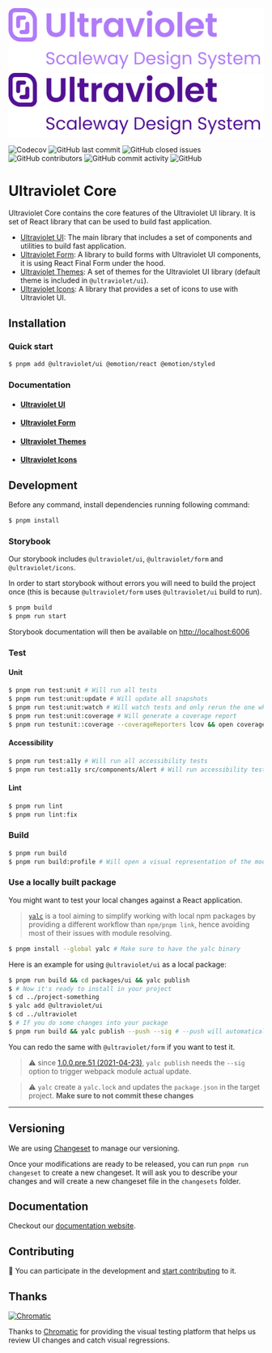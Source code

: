 ![](.storybook/assets/logo-dark.svg#gh-dark-mode-only)
![](.storybook/assets/logo-light.svg#gh-light-mode-only)

![Codecov](https://img.shields.io/codecov/c/github/scaleway/ultraviolet)
![GitHub last commit](https://img.shields.io/github/last-commit/scaleway/ultraviolet)
![GitHub closed issues](https://img.shields.io/github/issues-closed/scaleway/ultraviolet)
![GitHub contributors](https://img.shields.io/github/contributors/scaleway/ultraviolet)
![GitHub commit activity](https://img.shields.io/github/commit-activity/m/scaleway/ultraviolet)
![GitHub](https://img.shields.io/github/license/scaleway/ultraviolet)

# Ultraviolet Core

Ultraviolet Core contains the core features of the Ultraviolet UI library. 
It is set of React library that can be used to build fast application.

- [Ultraviolet UI](https://github.com/scaleway/ultraviolet/tree/main/packages/ui): The main library that includes a set of components and utilities to build fast application.
- [Ultraviolet Form](https://github.com/scaleway/ultraviolet/tree/main/packages/form): A library to build forms with Ultraviolet UI components, it is using React Final Form under the hood.
- [Ultraviolet Themes](https://github.com/scaleway/ultraviolet/tree/main/packages/themes): A set of themes for the Ultraviolet UI library (default theme is included in `@ultraviolet/ui`).
- [Ultraviolet Icons](https://github.com/scaleway/ultraviolet/tree/main/packages/icons): A library that provides a set of icons to use with Ultraviolet UI.

## Installation

### Quick start

```sh
$ pnpm add @ultraviolet/ui @emotion/react @emotion/styled
```

### Documentation

- #### [Ultraviolet UI](https://github.com/scaleway/ultraviolet/tree/main/packages/ui)
- #### [Ultraviolet Form](https://github.com/scaleway/ultraviolet/tree/main/packages/form)
- #### [Ultraviolet Themes](https://github.com/scaleway/ultraviolet/tree/main/packages/themes)
- #### [Ultraviolet Icons](https://github.com/scaleway/ultraviolet/tree/main/packages/icons)

## Development

Before any command, install dependencies running following command:

```sh
$ pnpm install
```

### Storybook

Our storybook includes `@ultraviolet/ui`, `@ultraviolet/form` and `@ultraviolet/icons`.

In order to start storybook without errors you will need to build the project once 
(this is because `@ultraviolet/form` uses `@ultraviolet/ui` build to run).

```sh
$ pnpm build
$ pnpm run start
```

Storybook documentation will then be available on [http://localhost:6006](http://localhost:6006)

### Test

#### Unit

```sh
$ pnpm run test:unit # Will run all tests
$ pnpm run test:unit:update # Will update all snapshots
$ pnpm run test:unit:watch # Will watch tests and only rerun the one who are modified
$ pnpm run test:unit:coverage # Will generate a coverage report
$ pnpm run testunit::coverage --coverageReporters lcov && open coverage/lcov-report/index.html # Will generate an open an html code coverage report
```

#### Accessibility

```sh
$ pnpm run test:a11y # Will run all accessibility tests
$ pnpm run test:a11y src/components/Alert # Will run accessibility test of Alert component only
```

#### Lint

```sh
$ pnpm run lint
$ pnpm run lint:fix
```

### Build

```sh
$ pnpm run build
$ pnpm run build:profile # Will open a visual representation of the modules inside the compile package
```

### Use a locally built package

You might want to test your local changes against a React application.

> [`yalc`](https://github.com/whitecolor/yalc) is a tool aiming to simplify working with local npm packages by providing a different workflow than `npm/pnpm link`, hence avoiding most of their issues with module resolving.

```bash
$ pnpm install --global yalc # Make sure to have the yalc binary
```

Here is an example for using `@ultraviolet/ui` as a local package:

```bash
$ pnpm run build && cd packages/ui && yalc publish
$ # Now it's ready to install in your project
$ cd ../project-something
$ yalc add @ultraviolet/ui
$ cd ../ultraviolet
$ # If you do some changes into your package
$ pnpm run build && yalc publish --push --sig # --push will automatically update the package on projects where it have been added, --sig updates the signature hash to trigger webpack update
```

You can redo the same with `@ultraviolet/form` if you want to test it.

> :warning: since [1.0.0.pre.51 (2021-04-23)](https://github.com/wclr/yalc/blob/master/CHANGELOG.md#100pre51-2021-04-23), `yalc publish` needs the `--sig` option to trigger webpack module actual update.

> :warning: `yalc` create a `yalc.lock` and updates the `package.json` in the target project. **Make sure to not commit these changes**

---

## Versioning

We are using [Changeset](https://github.com/changesets/changesets) to manage our versioning.

Once your modifications are ready to be released, you can run `pnpm run changeset` to create a new changeset. 
It will ask you to describe your changes and will create a new changeset file in the `changesets` folder.

## Documentation

Checkout our [documentation website](https://storybook.ultraviolet.scaleway.com/).

## Contributing

📝 You can participate in the development and [start contributing](/CONTRIBUTING.md) to it.

## Thanks

<a href="https://www.chromatic.com/"><img src="https://user-images.githubusercontent.com/321738/84662277-e3db4f80-af1b-11ea-88f5-91d67a5e59f6.png" width="153" height="30" alt="Chromatic" /></a>

Thanks to [Chromatic](https://www.chromatic.com/) for providing the visual testing platform that helps us review UI changes and catch visual regressions.
